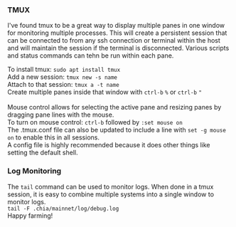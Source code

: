 ### TMUX  
I've found tmux to be a great way to display multiple panes in one window for monitoring multiple processes. This will create a persistent session that can be connected to from any ssh connection or terminal within the host and will maintain the session if the terminal is disconnected. Various scripts and status commands can tehn be run within each pane.
  
To install tmux: `sudo apt install tmux`  
Add a new session: `tmux new -s name`  
Attach to that session: `tmux a -t name`  
Create multiple panes inside that window with `ctrl-b` `%` or `ctrl-b` `"`  
<br/>
Mouse control allows for selecting the active pane and resizing panes by dragging pane lines with the mouse.  
To turn on mouse control: `ctrl-b` followed by `:set mouse on`  
The .tmux.conf file can also be updated to include a line with `set -g mouse on` to enable this in all sessions.  
A config file is highly recommended because it does other things like setting the default shell.
### Log Monitoring  
The `tail` command can be used to monitor logs. When done in a tmux session, it is easy to combine multiple systems into a single window to monitor logs.  
`tail -F .chia/mainnet/log/debug.log`  
Happy farming!
